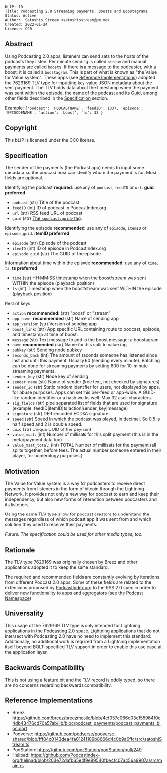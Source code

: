 ```
bLIP: 10
Title: Podcasting 2.0 Streaming payments, Boosts and Boostagrams
Status: Active
Author:  Satoshis Stream <satoshisstream@pm.me>
Created: 2022-01-24
License: CC0
```

## Abstract

Using Podcasting 2.0 apps, listeners can send sats to the hosts of the podcasts they listen. Per minute sending is called `stream` and manual payments are called `boost`s. If there is a message to the podcaster, with a boost, it is called a `boostagram`.
This is part of what is known as "the Value for Value system". These apps (see [Reference Implementations](#reference-implementations)) adopted the 7629169 TLV type for inputting key-value JSON metadata about the sent payment. The TLV holds data about the timestamp when the payment was sent within the episode, the name of the podcast and its [Guid](https://github.com/Podcastindex-org/podcast-namespace/blob/main/docs/1.0.md#guid), among other fields described in the [Specification](#Specification) section. 

Example: `{'podcast': 'PODCASTNAME', 'feedID': 1337, 'episode': 'EPISODENAME', 'action': 'boost', 'ts': 33 }`

## Copyright

This bLIP is licensed under the CC0 license.

## Specification

The sender of the payments (the Podcast app) needs to input some metadata so the podcast host can identify whom the payment is for. Most fields are optional. 

Identifying the podcast **required**: use any of `podcast`, `feedID` or `url`. **guid preferred**
* `podcast` (str) Title of the podcast
* `feedID` (int) ID of podcast in PodcastIndex.org
* `url` (str) RSS feed URL of podcast
* `guid` (str) [The `<podcast:guid>` tag](https://github.com/Podcastindex-org/podcast-namespace/blob/main/docs/1.0.md#guid).

Identifying the episode **recommended**: use any of `episode`, `itemID` or `episode_guid`. **itemID preferred**
* `episode` (str) Episode of the podcast
* `itemID` (int) ID of episode in PodcastIndex.org
* `episode_guid` (str) The GUID of the episode

Information about time within the episode **recommended**: use any of `time`, `ts`. **ts preferred**
* `time` (str) HH:MM:SS timestamp when the boost/stream was sent WITHIN the episode (playback position)
* `ts` (int) Timestamp when the boost/stream was sent WITHIN the episode (playback position)

Rest of keys:
* `action` **recommended**: (str) "boost" or "stream"
* `app_name`: **recommended** (str) Name of sending app
* `app_version`: (str) Version of sending app
* `boost_link`: (str) App specific URL containing route to podcast, episode, and timestamp at time of boost.
* `message` (str) Text message to add to the boost message: a boostagram
* `name` **recommended** (str) Name for this split in value tag
* `pubkey` (str) Sending node pubkey
* `seconds_back` (int) The amount of seconds someone has listened since last and until this payment. Usually 60 (sending every minute). Batching can be done for streaming payments by setting 600 for 10-minute streaming payments.
* `sender_key` (str) Node key of sending
* `sender_name` (str) Name of sender (free text, not checked by signatures)
* `sender_id` (str) Static random identifier for users, not displayed by apps, for abuse purposes. Apps can set this per-feed or app-wide. A GUID-like random identifier or a hash works well. Max 32 ascii characters.
* `sig_fields` (str) pipe separated list of fields that are used for signature (example: feedID|itemID|ts|action|sender_key|message)
* `signature` (str) DER-encoded ECDSA signature
* `speed` (str) Speed in which the podcast was played, in decimal. So 0.5 is half speed and 2 is double speed.
* `uuid` (str) Unique UUID of the payment
* `value_msat`: (int) Number of millisats for this split payment (this is in the meta/payment data too)
* `value_msat_total`: (int) TOTAL Number of millisats for the payment (all splits together, before fees. The actual number someone entered in their player, for numerology purposes.)

## Motivation

The Value for Value system is a way for podcasters to receive direct payments from listeners in the form of bitcoin through the Lightning Network. It provides not only a new way for podcast to earn and keep their independency, but also new forms of interaction between podcasters and its listeners.

Using the same TLV type allow for podcast creators to understand the messages regardless of which podcast app it was sent from and which solution they used to receive their payments.

_Future: The specification could be used for other media types, too._

## Rationale

The TLV type 7629169 was originally chosen by Breez and other applications adopted it to keep the same standard. 

The required and recommended fields are constantly evolving by iterations from different Podcast 2.0 apps. Some of these fields are related to the extensions proposed by [PodcastIndex.org](https://podcastindex.org/) to the RSS 2.0 spec in order to deliver new functionality to apps and aggregators (see [the Podcast Namespace](https://github.com/Podcastindex-org/podcast-namespace))

## Universality

This usage of the 7629169 TLV type is only intended for Lightning applications in the Podcasting 2.0 space. Lightning applications that do not intersect with Podcasting 2.0 have no need to implement this standard. Additionally, no additional work is required from a Lightning implementation itself beyond BOLT-specified TLV support in order to enable this use case at the application layer.

## Backwards Compatibility

This is not using a feature bit and the TLV record is oddly typed, so there are no concerns regarding backwards compatibility. 

## Reference Implementations

* Breez: https://github.com/breez/breezmobile/blob/4cf057c066d03c155964f0c4db43476cd70a57ab/lib/bloc/podcast_payments/podcast_payments_bloc.dart
* Podverse: https://github.com/podverse/podverse-shared/blob/fff84c0143dea4fa01241109b8666d4c0b9a6ffc/src/satoshiStream.ts
* PodStation: https://github.com/podStation/podStation/pull/249
* Helipad: https://github.com/Podcastindex-org/helipad/blob/203e72dafb65e4f9e89540fbe4fc07a456a9907a/src/main.rs
